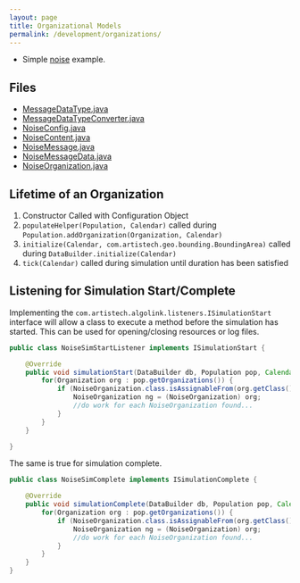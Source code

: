 ```yaml
---
layout: page
title: Organizational Models
permalink: /development/organizations/
---
```

- Simple [noise](../noise) example.

## Files

- [MessageDataType.java](../noise/MessageDataType.java)
- [MessageDataTypeConverter.java](../noise/MessageDataTypeConverter.java)
- [NoiseConfig.java](../noise/NoiseConfig.java)
- [NoiseContent.java](../noise/NoiseContent.java)
- [NoiseMessage.java](../noise/NoiseMessage.java)
- [NoiseMessageData.java](../noise/NoiseMessageData.java)
- [NoiseOrganization.java](../noise/NoiseOrganization.java)

## Lifetime of an Organization

1. Constructor Called with Configuration Object
2. `populateHelper(Population, Calendar)` called during `Population.addOrganization(Organization, Calendar)`
3. `initialize(Calendar, com.artistech.geo.bounding.BoundingArea)` called during `DataBuilder.initialize(Calendar)`
4. `tick(Calendar)` called during simulation until duration has been satisfied

## Listening for Simulation Start/Complete

Implementing the `com.artistech.algolink.listeners.ISimulationStart` interface will allow a class to execute a method before the simulation has started. This can be used for opening/closing resources or log files.

```java
public class NoiseSimStartListener implements ISimulationStart {

    @Override
    public void simulationStart(DataBuilder db, Population pop, Calendar time) {
        for(Organization org : pop.getOrganizations()) {
            if (NoiseOrganization.class.isAssignableFrom(org.getClass())) {
                NoiseOrganization ng = (NoiseOrganization) org;
                //do work for each NoiseOrganization found...
            }
        }
    }

}
```

The same is true for simulation complete.

```java
public class NoiseSimComplete implements ISimulationComplete {

    @Override
    public void simulationComplete(DataBuilder db, Population pop, Calendar time) {
        for(Organization org : pop.getOrganizations()) {
            if (NoiseOrganization.class.isAssignableFrom(org.getClass())) {
                NoiseOrganization ng = (NoiseOrganization) org;
                //do work for each NoiseOrganization found...
            }
        }
    }
}
```
